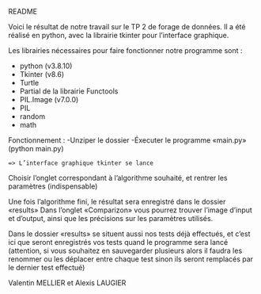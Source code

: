 README

Voici le résultat de notre travail sur le TP 2 de forage de données. 
Il a été réalisé en python, avec la librairie tkinter pour l’interface graphique.
 
Les librairies nécessaires pour faire fonctionner notre programme sont :
- python (v3.8.10)
- Tkinter (v8.6)
- Turtle
- Partial de la librairie Functools 
- PIL.Image (v7.0.0)
- PIL 
- random
- math

Fonctionnement :
-Unziper le dossier 
-Éxecuter le programme «main.py» (python main.py)
	
	=> L’interface graphique tkinter se lance

Choisir l’onglet correspondant à l’algorithme souhaité, et rentrer les paramètres (indispensable)


Une fois l’algorithme fini, le résultat sera enregistré dans le dossier «results»
Dans l’onglet «Comparizon» vous pourrez trouver l’image d’input et d’output, ainsi que les précisions sur les paramètres utilisés.

Dans le dossier «results» se situent aussi nos tests déjà effectués, et c’est ici que seront enregistrés vos tests quand le programme sera lancé (attention, si vous souhaitez en sauvegarder plusieurs alors il faudra les renommer ou les déplacer entre chaque test sinon ils seront remplacés par le dernier test effectué)



Valentin MELLIER et Alexis LAUGIER
